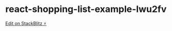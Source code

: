 # react-shopping-list-example-lwu2fv

[Edit on StackBlitz ⚡️](https://stackblitz.com/edit/react-shopping-list-example-lwu2fv)